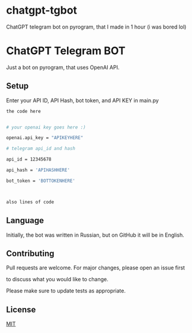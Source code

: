 # chatgpt-tgbot
ChatGPT telegram bot on pyrogram, that I made in 1 hour (i was bored lol)
# ChatGPT Telegram BOT

Just a bot on pyrogram, that uses OpenAI API.

## Setup

Enter your API ID, API Hash, bot token, and API KEY in main.py

```bash
the code here


# your openai key goes here :)

openai.api_key = "APIKEYHERE"

# telegram api_id and hash

api_id = 12345678

api_hash = 'APIHASHHERE'

bot_token = 'BOTTOKENHERE'



also lines of code

```

## Language

Initially, the bot was written in Russian, but on GitHub it will be in English.

## Contributing

Pull requests are welcome. For major changes, please open an issue first

to discuss what you would like to change.

Please make sure to update tests as appropriate.

## License

[MIT](https://choosealicense.com/licenses/mit/)
